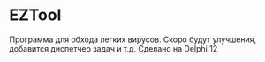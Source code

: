 # EZTool
Программа для обхода легких вирусов. Скоро будут улучшения, добавится диспетчер задач и т.д. Сделано на Delphi 12
